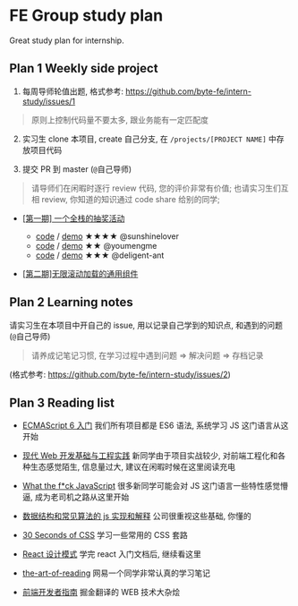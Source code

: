 # FE Group study plan

Great study plan for internship.

## Plan 1 Weekly side project

1. 每周导师轮值出题, 格式参考: https://github.com/byte-fe/intern-study/issues/1

> 原则上控制代码量不要太多, 跟业务能有一定匹配度

2. 实习生 clone 本项目, create 自己分支, 在 `/projects/[PROJECT NAME]` 中存放项目代码

3. 提交 PR 到 master (`@`自己导师)

> 请导师们在闲暇时逐行 review 代码, 您的评价非常有价值; 也请实习生们互相 review, 你知道的知识通过 code share 给别的同学;

- [[第一期] 一个全栈的抽奖活动](https://github.com/byte-fe/intern-study/issues/1)

  + [code](https://github.com/byte-fe/intern-study/pull/4) / [demo](http://chenyulin.bytedance.io/lottery) ★★★★ @sunshinelover 
  + [code](https://github.com/byte-fe/intern-study/pull/5) / [demo](http://zhangjun.bytedance.io/lottery) ★★ @youmengme
  + [code](https://github.com/byte-fe/intern-study/pull/6) / [demo](http://xiaoyanhui.bytedance.io/lottery) ★★★ @deligent-ant 

- [[第二期]无限滚动加载的通用组件](https://github.com/byte-fe/intern-study/issues/8)

## Plan 2 Learning notes

请实习生在本项目中开自己的 issue, 用以记录自己学到的知识点, 和遇到的问题 (`@`自己导师)

> 请养成记笔记习惯, 在学习过程中遇到问题 => 解决问题 => 存档记录

(格式参考: https://github.com/byte-fe/intern-study/issues/2)

## Plan 3 Reading list

- [ECMAScript 6 入门](http://es6.ruanyifeng.com/) 我们所有项目都是 ES6 语法, 系统学习 JS 这门语言从这开始

- [现代 Web 开发基础与工程实践](https://github.com/wxyyxc1992/Web-Series) 新同学由于项目实战较少, 对前端工程化和各种生态感觉陌生, 信息量过大, 建议在闲暇时候在这里阅读充电

- [What the f*ck JavaScript](https://github.com/denysdovhan/wtfjs/blob/master/README.md) 很多新同学可能会对 JS 这门语言一些特性感觉懵逼, 成为老司机之路从这里开始

- [数据结构和常见算法的 js 实现和解释](https://github.com/trekhleb/javascript-algorithms) 公司很重视这些基础, 你懂的

- [30 Seconds of CSS](https://atomiks.github.io/30-seconds-of-css/) 学习一些常用的 CSS 套路

- [React 设计模式](https://krasimir.gitbooks.io/react-in-patterns/content/) 学完 react 入门文档后, 继续看这里

- [the-art-of-reading](https://github.com/n0ruSh/the-art-of-reading/issues) 网易一个同学非常认真的学习笔记

- [前端开发者指南](https://github.com/xitu/front-end-handbook-2017) 掘金翻译的 WEB 技术大杂烩

